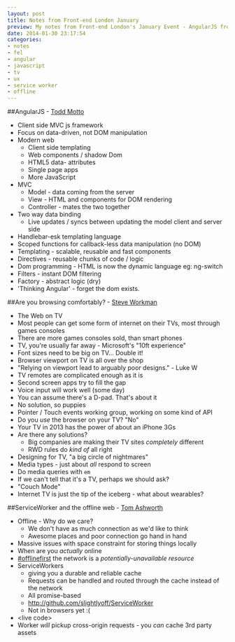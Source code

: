 ```yaml
---
layout: post
title: Notes from Front-end London January
preview: My notes from Front-end London's January Event - AngularJS from Todd Motto; Are you browsing comfortably? from Steve Workman; and ServiceWorker and the offline web from Tom Ashworth
date: 2014-01-30 23:17:54
categories:
- notes
- fel
- angular
- javascript
- tv
- ux
- service worker
- offline
---
```


##AngularJS - [Todd Motto](https://twitter.com/toddmotto)
- Client side MVC js framework
- Focus on data-driven, not DOM manipulation
- Modern web
	- Client side templating
	- Web components / shadow Dom
	- HTML5 data- attributes
	- Single page apps
	- More JavaScript
- MVC
	- Model - data coming from the server
	- View - HTML and components for DOM rendering
	- Controller - mates the two together
- Two way data binding
	- Live updates / syncs between updating the model client and server side
- Handlebar-esk templating language
- Scoped functions for callback-less data manipulation (no DOM)
- Templating - scalable, reusable and fast components
- Directives - reusable chunks of code / logic
- Dom programming - HTML is now the dynamic language eg: ng-switch
- Filters - instant DOM filtering
- Factory - abstract logic (dry)
- 'Thinking Angular' - forget the dom exists.

##Are you browsing comfortably? - [Steve Workman](https://twitter.com/steveworkman)
- The Web on TV
- Most people can get some form of internet on their TVs, most through games consoles
- There are more games consoles sold, than smart phones
- TV, you're usually far away - Microsoft's "10ft experience"
- Font sizes need to be big on TV... Double it!
- Browser viewport on TV is all over the shop
- "Relying on viewport lead to arguably poor designs." - Luke W
- TV remotes are complicated enough as it is
- Second screen apps try to fill the gap
- Voice input will work well (some day)
- You can assume there's a D-pad. That's about it
- No solution, so puppies
- Pointer / Touch events working group, working on some kind of API
- Do you *use* the browser on your TV? "No"
- Your TV in 2013 has the power of about an iPhone 3Gs
- Are there any solutions?
	- Big companies are making their TV sites *completely* different
	- RWD rules do *kind of* all right
- Designing for TV, "a big circle of nightmares"
- Media types - just about *all* respond to screen
- Do media queries with `em`
- If we can't tell that it's a TV, perhaps we should ask?
- "Couch Mode"
- Internet TV is just the tip of the iceberg - what about wearables?

##ServiceWorker and the offline web - [Tom Ashworth](https://twitter.com/phuunet)
- Offline - Why do we care?
	- We don't have as much connection as we'd like to think
	- Awesome places and poor connection go hand in hand
- Massive issues with space constraint for storing things locally
- When are you *actually* online
- [#offlinefirst](https://twitter.com/search?q=%23offlinefirst) the network is a *potentially-unavailable resource*
- ServiceWorkers
	- giving you a durable and reliable cache
	- Requests can be handled and routed through the cache instead of the network
	- All promise-based
	- http://github.com/slightlyoff/ServiceWorker
	- Not in browsers yet :(
- &lt;live code&gt;
- Worker *will* pickup cross-origin requests - you *can* cache 3rd party assets
